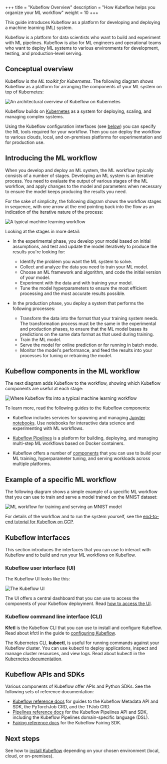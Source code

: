 +++
title = "Kubeflow Overview"
description = "How Kubeflow helps you organize your ML workflow"
weight = 10
+++

<!--
Note for authors: The source of the diagrams is held in Google Slides decks,
in the "Doc diagrams" folder in the public Kubeflow shared drive.
-->

This guide introduces Kubeflow as a platform for developing and deploying a
machine learning (ML) system.

Kubeflow is a platform for data scientists who want to build and experiment with
ML pipelines. Kubeflow is also for ML engineers and operational teams who want
to deploy ML systems to various environments for development, testing, and
production-level serving.

## Conceptual overview

Kubeflow is *the ML toolkit for Kubernetes*.
The following diagram shows Kubeflow as a platform for arranging the
components of your ML system on top of Kubernetes:

<img src="/docs/images/kubeflow-overview-platform-diagram.svg" 
  alt="An architectural overview of Kubeflow on Kubernetes"
  class="mt-3 mb-3 border border-info rounded">

Kubeflow builds on [Kubernetes](https://kubernetes.io/) as a system for 
deploying, scaling, and managing complex systems.

Using the Kubeflow configuration interfaces (see [below](#interfaces)) you can
specify the ML tools required for your workflow. Then you can deploy the 
workflow to various clouds, local, and on-premises platforms for experimentation and 
for production use.

## Introducing the ML workflow

When you develop and deploy an ML system, the ML workflow typically consists of 
a number of stages. Developing an ML system is an iterative process. 
You need to evaluate the output of various stages of the ML workflow, and apply
changes to the model and parameters when necessary to ensure the model keeps 
producing the results you need.

For the sake of simplicity, the following diagram
shows the workflow stages in sequence, with one arrow at the end pointing
back into the flow as an indication of the iterative nature of the process:

<img src="/docs/images/kubeflow-overview-workflow-diagram-1.svg" 
  alt="A typical machine learning workflow"
  class="mt-3 mb-3 border border-info rounded">

Looking at the stages in more detail:

* In the experimental phase, you develop your model based on initial
  assumptions, and test and update the model iteratively to produce the
  results you're looking for:

  * Identify the problem you want the ML system to solve.
  * Collect and analyze the data you need to train your ML model.
  * Choose an ML framework and algorithm, and code the initial version of your 
    model.
  * Experiment with the data and with training your model.
  * Tune the model hyperparameters to ensure the most efficient processing and the
    most accurate results possible.

* In the production phase, you deploy a system that performs the following 
  processes:

  * Transform the data into the format that your training system needs. The
    transformation process must be the same in the experimental and production
    phases, to ensure that the ML model bases its predictions on the same data 
    format as that used during training.
  * Train the ML model.
  * Serve the model for online prediction or for running in batch mode.
  * Monitor the model's performance, and feed the results into your processes
    for tuning or retraining the model.

## Kubeflow components in the ML workflow

The next diagram adds Kubeflow to the workflow, showing which Kubeflow
components are useful at each stage:

<img src="/docs/images/kubeflow-overview-workflow-diagram-2.svg" 
  alt="Where Kubeflow fits into a typical machine learning workflow"
  class="mt-3 mb-3 border border-info rounded">

To learn more, read the following guides to the Kubeflow components:

* Kubeflow includes services for spawning and managing 
  [Jupyter notebooks](/docs/notebooks/). Use notebooks for interactive data 
  science and experimenting with ML workflows.

* [Kubeflow Pipelines](/docs/pipelines/pipelines-overview/) is a platform for 
  building, deploying, and managing multi-step ML workflows based on Docker 
  containers.

* Kubeflow offers a number of [components](/docs/components/) that you can use
  to build your ML training, hyperparameter tuning, and serving workloads across
  multiple platforms.

## Example of a specific ML workflow

The following diagram shows a simple example of a specific ML workflow that you
can use to train and serve a model trained on the MNIST dataset:

<img src="/docs/images/kubeflow-gcp-e2e-tutorial-simplified.svg" 
  alt="ML workflow for training and serving an MNIST model"
  class="mt-3 mb-3 border border-info rounded">

For details of the workflow and to run the system yourself, see the 
[end-to-end tutorial for Kubeflow on GCP](/docs/gke/gcp-e2e/).

<a id="interfaces"></a>
## Kubeflow interfaces

This section introduces the interfaces that you can use to interact with
Kubeflow and to build and run your ML workflows on Kubeflow.

### Kubeflow user interface (UI) 

The Kubeflow UI looks like this:

<img src="/docs/images/central-ui.png" 
  alt="The Kubeflow UI"
  class="mt-3 mb-3 border border-info rounded">

The UI offers a central dashboard that you can use to access the components
of your Kubeflow deployment. Read 
[how to access the UI](/docs/other-guides/accessing-uis/).

### Kubeflow command line interface (CLI)

**Kfctl** is the Kubeflow CLI that you can use to install and configure 
Kubeflow. Read about kfctl in the guide to 
[configuring Kubeflow](/docs/other-guides/kustomize/).

The Kubernetes CLI, **kubectl**, is useful for running commands against your
Kubeflow cluster. You can use kubectl to deploy applications, inspect and manage
cluster resources, and view logs. Read about kubectl in the [Kubernetes 
documentation](https://kubernetes.io/docs/tasks/tools/install-kubectl/).

## Kubeflow APIs and SDKs

Various components of Kubeflow offer APIs and Python SDKs. See the following
sets of reference documentation:

* [Kubeflow reference docs](/docs/reference/) for guides to the Kubeflow
  Metadata API and SDK, the PyTorchJob CRD, and the TFJob CRD.
* [Pipelines reference docs](/docs/pipelines/reference/) for the Kubeflow
  Pipelines API and SDK, including the Kubeflow Pipelines domain-specific
  language (DSL).
* [Fairing reference docs](/docs/fairing/reference/) for the Kubeflow Fairing
  SDK.

## Next steps

See how to [install Kubeflow](/docs/started/getting-started/) depending on
your chosen environment (local, cloud, or on-premises).
